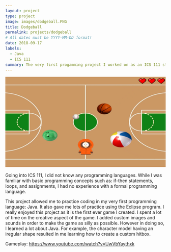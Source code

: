 ```yaml
---
layout: project
type: project
image: images/dodgeball.PNG
title: Dodgeball
permalink: projects/dodgeball
# All dates must be YYYY-MM-DD format!
date: 2018-09-17
labels:
  - Java
  - ICS 111
summary: The very first progamming project I worked on as an ICS 111 student. A dodgeball game where the player must dodge all balls using WASD keys.
---
```


<img class="ui medium right floated rounded image" src="../images/dodgeball2.PNG">

Going into ICS 111, I did not know any programming languages. While I was familiar with basic programming concepts such as: if-then statements, loops, and assignments, I had no experience with a formal programming language. 

This project allowed me to practice coding in my very first programming language: Java. It also gave me lots of practice using the Eclipse program. I really enjoyed this project as it is the first ever game I created. I spent a lot of time on the creative aspect of the game. I added custom images and sounds in order to make the game as silly as possible. However in doing so, I learned a lot about Java. For example, the character model having an iregular shape resulted in me learning how to create a custom hitbox.
 
Gameplay: <https://www.youtube.com/watch?v=UwVbYaythxk> 
